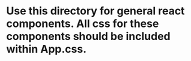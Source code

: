 # Use this directory for general react components. All css for these components should be included within App.css.
